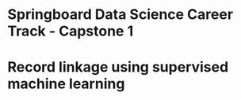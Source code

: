 # Springboard Data Science Career Track - Capstone 1
# Record linkage using supervised machine learning
